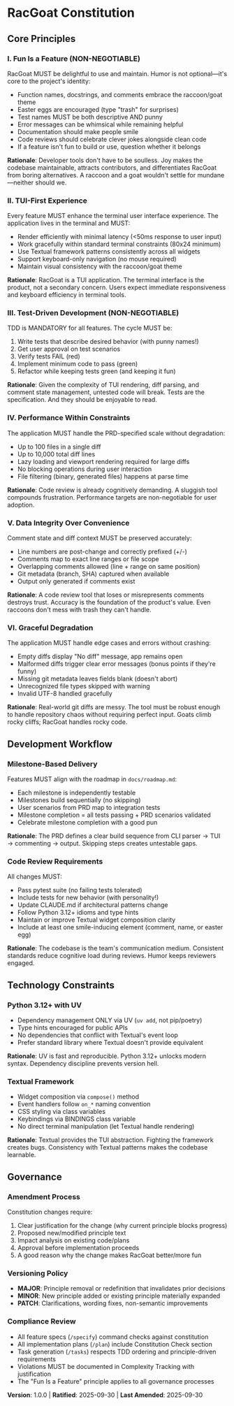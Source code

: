 <!--
Sync Impact Report:
- Version Change: [NONE] → 1.0.0 (initial constitution)
- Modified Principles: N/A (new document)
- Added Sections: All (new document)
- Removed Sections: N/A
- Templates Requiring Updates:
  ✅ plan-template.md (already references constitution check)
  ✅ spec-template.md (no changes needed - tech-agnostic by design)
  ✅ tasks-template.md (already references TDD and constitution)
  ✅ agent-file-template.md (no changes needed - auto-generated)
- Follow-up TODOs: None
-->

# RacGoat Constitution

## Core Principles

### I. Fun Is a Feature (NON-NEGOTIABLE)
RacGoat MUST be delightful to use and maintain. Humor is not optional—it's core to the project's identity:
- Function names, docstrings, and comments embrace the raccoon/goat theme
- Easter eggs are encouraged (type "trash" for surprises)
- Test names MUST be both descriptive AND punny
- Error messages can be whimsical while remaining helpful
- Documentation should make people smile
- Code reviews should celebrate clever jokes alongside clean code
- If a feature isn't fun to build or use, question whether it belongs

**Rationale**: Developer tools don't have to be soulless. Joy makes the codebase maintainable, attracts contributors, and differentiates RacGoat from boring alternatives. A raccoon and a goat wouldn't settle for mundane—neither should we.

### II. TUI-First Experience
Every feature MUST enhance the terminal user interface experience. The application lives in the terminal and MUST:
- Render efficiently with minimal latency (<50ms response to user input)
- Work gracefully within standard terminal constraints (80x24 minimum)
- Use Textual framework patterns consistently across all widgets
- Support keyboard-only navigation (no mouse required)
- Maintain visual consistency with the raccoon/goat theme

**Rationale**: RacGoat is a TUI application. The terminal interface is the product, not a secondary concern. Users expect immediate responsiveness and keyboard efficiency in terminal tools.

### III. Test-Driven Development (NON-NEGOTIABLE)
TDD is MANDATORY for all features. The cycle MUST be:
1. Write tests that describe desired behavior (with punny names!)
2. Get user approval on test scenarios
3. Verify tests FAIL (red)
4. Implement minimum code to pass (green)
5. Refactor while keeping tests green (and keeping it fun)

**Rationale**: Given the complexity of TUI rendering, diff parsing, and comment state management, untested code will break. Tests are the specification. And they should be enjoyable to read.

### IV. Performance Within Constraints
The application MUST handle the PRD-specified scale without degradation:
- Up to 100 files in a single diff
- Up to 10,000 total diff lines
- Lazy loading and viewport rendering required for large diffs
- No blocking operations during user interaction
- File filtering (binary, generated files) happens at parse time

**Rationale**: Code review is already cognitively demanding. A sluggish tool compounds frustration. Performance targets are non-negotiable for user adoption.

### V. Data Integrity Over Convenience
Comment state and diff context MUST be preserved accurately:
- Line numbers are post-change and correctly prefixed (+/-)
- Comments map to exact line ranges or file scope
- Overlapping comments allowed (line + range on same position)
- Git metadata (branch, SHA) captured when available
- Output only generated if comments exist

**Rationale**: A code review tool that loses or misrepresents comments destroys trust. Accuracy is the foundation of the product's value. Even raccoons don't mess with trash they can't handle.

### VI. Graceful Degradation
The application MUST handle edge cases and errors without crashing:
- Empty diffs display "No diff" message, app remains open
- Malformed diffs trigger clear error messages (bonus points if they're funny)
- Missing git metadata leaves fields blank (doesn't abort)
- Unrecognized file types skipped with warning
- Invalid UTF-8 handled gracefully

**Rationale**: Real-world git diffs are messy. The tool must be robust enough to handle repository chaos without requiring perfect input. Goats climb rocky cliffs; RacGoat handles rocky code.

## Development Workflow

### Milestone-Based Delivery
Features MUST align with the roadmap in `docs/roadmap.md`:
- Each milestone is independently testable
- Milestones build sequentially (no skipping)
- User scenarios from PRD map to integration tests
- Milestone completion = all tests passing + PRD scenarios validated
- Celebrate milestone completion with a good pun

**Rationale**: The PRD defines a clear build sequence from CLI parser → TUI → commenting → output. Skipping steps creates untestable gaps.

### Code Review Requirements
All changes MUST:
- Pass pytest suite (no failing tests tolerated)
- Include tests for new behavior (with personality!)
- Update CLAUDE.md if architectural patterns change
- Follow Python 3.12+ idioms and type hints
- Maintain or improve Textual widget composition clarity
- Include at least one smile-inducing element (comment, name, or easter egg)

**Rationale**: The codebase is the team's communication medium. Consistent standards reduce cognitive load during reviews. Humor keeps reviewers engaged.

## Technology Constraints

### Python 3.12+ with UV
- Dependency management ONLY via UV (`uv add`, not pip/poetry)
- Type hints encouraged for public APIs
- No dependencies that conflict with Textual's event loop
- Prefer standard library where Textual doesn't provide equivalent

**Rationale**: UV is fast and reproducible. Python 3.12+ unlocks modern syntax. Dependency discipline prevents version hell.

### Textual Framework
- Widget composition via `compose()` method
- Event handlers follow `on_*` naming convention
- CSS styling via class variables
- Keybindings via BINDINGS class variable
- No direct terminal manipulation (let Textual handle rendering)

**Rationale**: Textual provides the TUI abstraction. Fighting the framework creates bugs. Consistency with Textual patterns makes the codebase learnable.

## Governance

### Amendment Process
Constitution changes require:
1. Clear justification for the change (why current principle blocks progress)
2. Proposed new/modified principle text
3. Impact analysis on existing code/plans
4. Approval before implementation proceeds
5. A good reason why the change makes RacGoat better/more fun

### Versioning Policy
- **MAJOR**: Principle removal or redefinition that invalidates prior decisions
- **MINOR**: New principle added or existing principle materially expanded
- **PATCH**: Clarifications, wording fixes, non-semantic improvements

### Compliance Review
- All feature specs (`/specify`) command checks against constitution
- All implementation plans (`/plan`) include Constitution Check section
- Task generation (`/tasks`) respects TDD ordering and principle-driven requirements
- Violations MUST be documented in Complexity Tracking with justification
- The "Fun Is a Feature" principle applies to all governance processes

**Version**: 1.0.0 | **Ratified**: 2025-09-30 | **Last Amended**: 2025-09-30
